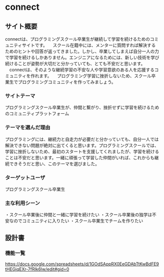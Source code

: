 # connect

## サイト概要
connectは、プログラミングスクール卒業生が継続して学習を続けるためのコミュニティサイトです。
　スクール在籍中には、メンターに質問すれば解決するためのヒントや回答が返ってきました。しかし、卒業してしまえば自分一人の力で学習を続けるしかありません。エンジニアになるためには、新しい技術を学び続けることが姿勢が大切だと分かっていても、とても不安だと思います。
　connectは、そのような継続学習の不安な人や学習意欲のある人を応援するコミュニティを作れます。
　プログラミング学習に挫折しないため、スクール卒業生でプログラミングコミュニティを作ってみましょう。

### サイトテーマ
プログラミングスクール卒業生が、仲間と繋がり、挫折せずに学習を続けるためのコミュニティプラットフォーム

### テーマを選んだ理由
プログラミングには、継続力と自走力が必要だと分かっていても、自分一人では解決できない問題が絶対に出てくると思います。プログラミングスクールでは、学習に挫折しないため、最初のスタートを支援してくれましたが、学習を続けることは不安だと思います。一緒に頑張って学習した仲間がいれば、これからも継続できそうだと思い、このテーマを選びました。

### ターゲットユーザ
プログラミングスクール卒業生

### 主な利用シーン
・スクール卒業後に仲間と一緒に学習を続けたい
・スクール卒業後の独学は不安なのでコミュニティに入りたい
・スクール卒業生でチームを作りたい

## 設計書

### 機能一覧
https://docs.google.com/spreadsheets/d/1GOdSAppRX0EeGDAbTtKwBdFE9tHEGjqEXr-7fRIk6lw/edit#gid=0


